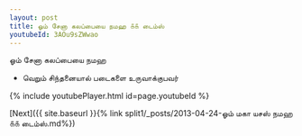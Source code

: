```yaml
---
layout: post
title: ஓம் சேனா கலப்பையை நமஹ ௧௧ டைம்ஸ்
youtubeId: 3AOu9sZWwao
---
```

 
 
 ஓம் சேனா கலப்பையை நமஹ  
 
 -  வெறும் சிந்தனையால் படைகளை உருவாக்குபவர் 
 
  
 
  
 
 
 
 
 
 


{% include youtubePlayer.html id=page.youtubeId %}
 
[Next]({{ site.baseurl }}{% link  split1/_posts/2013-04-24-ஓம் மகா யசஸ் நமஹ ௧௧ டைம்ஸ்.md%})
 
